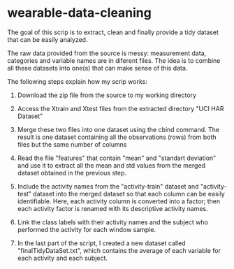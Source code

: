 wearable-data-cleaning
======================

The goal of this scrip is to extract, clean and finally provide a tidy dataset that can be easily analyzed.

The raw data provided from the source is messy: measurement data, categories and variable names are in diferent files. The idea is to combine all these datasets into one(s) that can make sense of this data.

The following steps explain how my scrip works:

1. Download the zip file from the source to my working directory

2. Access the Xtrain and Xtest files from the extracted directory "UCI HAR Dataset"

3. Merge these two files into one dataset using the cbind command. The result is one dataset containing all the observations (rows) from both files but the same number of columns

4. Read the file "features" that contain "mean" and "standart deviation" and use it to extract all the mean and std values from the merged dataset obtained in the previous step.

5. Include the activity names from the "activity-train" dataset and "activity-test" dataset into the merged dataset so that each column can be easily identifiable. Here, each activity column is converted into a factor; then each activity factor is renamed with its descriptive activity names.

6. Link the class labels with their activity names and the subject who performed the activity for each window sample.

7. In the last part of the script, I created a new dataset called "finalTidyDataSet.txt", which contains the average of each variable for each activity and each subject. 


 





